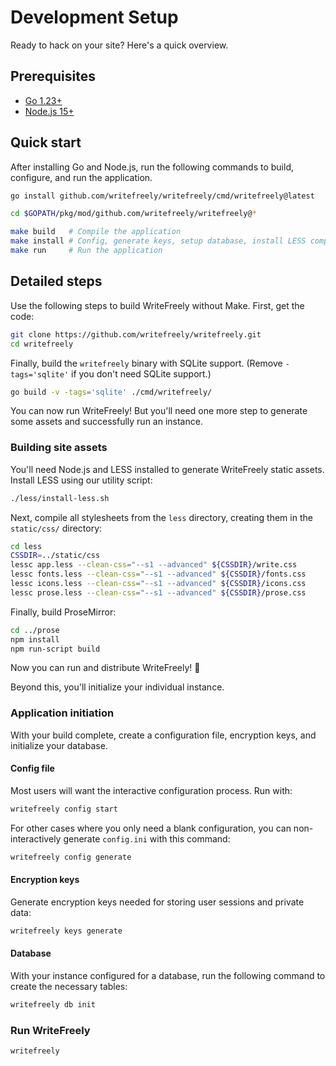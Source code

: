 # Development Setup

Ready to hack on your site? Here's a quick overview.

## Prerequisites

* [Go 1.23+](https://golang.org/dl/)
* [Node.js 15+](https://nodejs.org/en/download/)

## Quick start

After installing Go and Node.js, run the following commands to build, configure, and run the application.

```bash
go install github.com/writefreely/writefreely/cmd/writefreely@latest

cd $GOPATH/pkg/mod/github.com/writefreely/writefreely@*

make build   # Compile the application
make install # Config, generate keys, setup database, install LESS compiler
make run     # Run the application
```

## Detailed steps

Use the following steps to build WriteFreely without Make. First, get the code:

```bash
git clone https://github.com/writefreely/writefreely.git
cd writefreely
```

Finally, build the `writefreely` binary with SQLite support. (Remove `-tags='sqlite'` if you don't need SQLite support.)

```bash
go build -v -tags='sqlite' ./cmd/writefreely/
```

You can now run WriteFreely! But you'll need one more step to generate some assets and successfully run an instance.

### Building site assets

You'll need Node.js and LESS installed to generate WriteFreely static assets. Install LESS using our utility script:

```bash
./less/install-less.sh
```

Next, compile all stylesheets from the `less` directory, creating them in the `static/css/` directory:

```bash
cd less
CSSDIR=../static/css
lessc app.less --clean-css="--s1 --advanced" ${CSSDIR}/write.css
lessc fonts.less --clean-css="--s1 --advanced" ${CSSDIR}/fonts.css
lessc icons.less --clean-css="--s1 --advanced" ${CSSDIR}/icons.css
lessc prose.less --clean-css="--s1 --advanced" ${CSSDIR}/prose.css
```

Finally, build ProseMirror:

```bash
cd ../prose
npm install
npm run-script build
```

Now you can run and distribute WriteFreely! 🎉

Beyond this, you'll initialize your individual instance.

### Application initiation

With your build complete, create a configuration file, encryption keys, and initialize your database.

#### Config file

Most users will want the interactive configuration process. Run with:

```bash
writefreely config start
```

For other cases where you only need a blank configuration, you can non-interactively generate `config.ini` with this command:

```bash
writefreely config generate
```

#### Encryption keys

Generate encryption keys needed for storing user sessions and private data:

```bash
writefreely keys generate
```

#### Database

With your instance configured for a database, run the following command to create the necessary tables:

```bash
writefreely db init
```

### Run WriteFreely

```bash
writefreely
```
